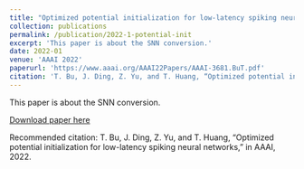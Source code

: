 ```yaml
---
title: "Optimized potential initialization for low-latency spiking neural networks"
collection: publications
permalink: /publication/2022-1-potential-init
excerpt: 'This paper is about the SNN conversion.'
date: 2022-01
venue: 'AAAI 2022'
paperurl: 'https://www.aaai.org/AAAI22Papers/AAAI-3681.BuT.pdf'
citation: 'T. Bu, J. Ding, Z. Yu, and T. Huang, “Optimized potential initialization for low-latency spiking neural networks,” in AAAI, 2022'
---
```

This paper is about the SNN conversion.

[Download paper here](https://www.aaai.org/AAAI22Papers/AAAI-3681.BuT.pdf)

Recommended citation: T. Bu, J. Ding, Z. Yu, and T. Huang, “Optimized potential initialization for low-latency spiking neural networks,” in AAAI, 2022.
